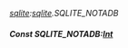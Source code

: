 _[sqlite](../../modules/sqlite/sqlite-module.md):[sqlite](../../modules/sqlite/sqlite-module.md).SQLITE\_NOTADB_
##### Const SQLITE\_NOTADB:[Int](../../modules/wonkey/wonkey-types-int.md)
